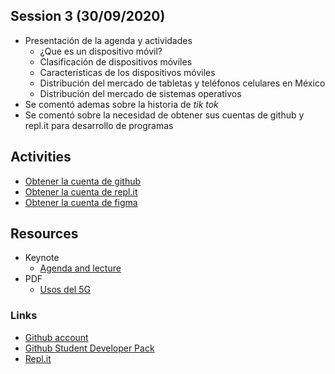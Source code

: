 ## Session 3 (30/09/2020)
* Presentación de la agenda y actividades
    * ¿Que es un dispositivo móvil?
    * Clasificación de dispositivos móviles
    * Características de los dispositivos móviles
    * Distribución del mercado de tabletas y teléfonos celulares en México
    * Distribución del mercado de sistemas operativos
* Se comentó ademas sobre la historia de *tik tok*
* Se comentó sobre la necesidad de obtener sus cuentas de github y repl.it para desarrollo de programas

## Activities
* [Obtener la cuenta de github](https://education.github.com/pack)
* [Obtener la cuenta de repl.it](https://repl.it)
* [Obtener la cuenta de figma](https://figma.com)

## Resources
* Keynote
  * [Agenda and lecture](../resources/Session_03/keynotes/ComputoMovil-Session_3.pdf)
* PDF
  * [Usos del 5G](../resources/Session_03/pdfs/5G.pdf)

### Links
* [Github account](https://github.com)
* [Github Student Developer Pack](https://education.github.com/pack)
* [Repl.it](https://repl.it)